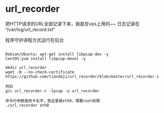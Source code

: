 # url_recorder

把HTTP请求的URL全部记录下来，我是在vps上用的~~
日志记录在 “/var/log/url_record.txt”

程序守护进程方式运行在后台

<pre><code>
Debian/Ubuntu: apt-get install libpcap-dev -y
CentOS:yum install libpcap-devel -y

mkdir url_recorder
wget -N --no-check-certificate https://github.com/tiandaji/url_recorder/blob/master/url_recorder.c

然后
gcc url_recorder.c -lpcap -o url_recorder 

命令行参数是网卡名字，我这里是eth0，需要root权限
./url_recorder eth0
</code></pre>
